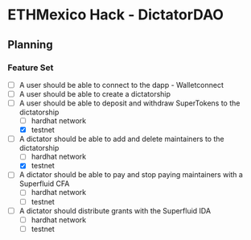 # ETHMexico Hack - DictatorDAO

## Planning 

### Feature Set

- [ ] A user should be able to connect to the dapp - Walletconnect
- [ ] A user should be able to create a dictatorship
- [ ] A user should be able to deposit and withdraw SuperTokens to the dictatorship
    - [ ] hardhat network
    - [X] testnet
- [ ] A dictator should be able to add and delete maintainers to the dictatorship
    - [ ] hardhat network
    - [X] testnet
- [ ] A dictator should be able to pay and stop paying maintainers with a Superfluid CFA
    - [ ] hardhat network
    - [ ] testnet
- [ ] A dictator should distribute grants with the Superfluid IDA
    - [ ] hardhat network
    - [ ] testnet
